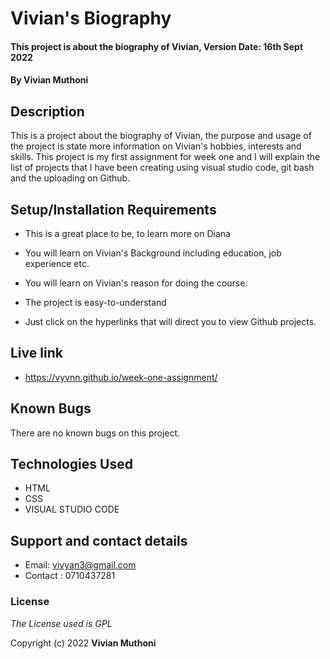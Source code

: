 # Vivian's Biography

 

#### This project is about the biography of Vivian, Version Date: 16th Sept 2022

 

#### By **Vivian Muthoni**

 

## Description

 

This is a project about the biography of Vivian, the purpose and usage of the project is state more information on Vivian's hobbies, interests and skills. This project is my first assignment for week one and I will explain the list of projects that I have been creating using visual studio code, git bash and the uploading on Github.

 

## Setup/Installation Requirements

 

- This is a great place to be, to learn more on Diana

- You will learn on Vivian's Background including education, job experience etc.

- You will learn on Vivian's reason for doing the course.

- The project is easy-to-understand

- Just click on the hyperlinks that will direct you to view Github projects.

 ## Live link

- https://vyvnn.github.io/week-one-assignment/



 

## Known Bugs

 

There are no known bugs on this project.

 

## Technologies Used

- HTML
- CSS
- VISUAL STUDIO CODE

 

## Support and contact details

 

 - Email: vivyan3@gmail.com 
 - Contact : 0710437281
 
 

### License

 

_The License used is GPL_

 

Copyright (c) 2022 **Vivian Muthoni**

 


